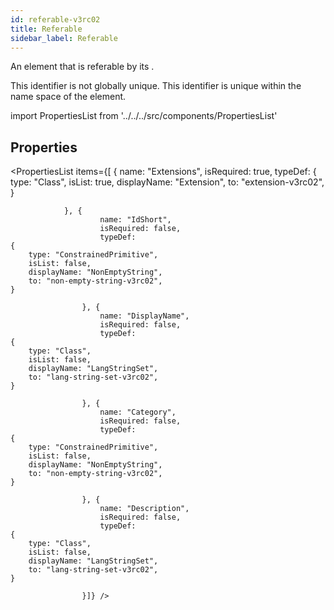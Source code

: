 ```yaml
--- 
id: referable-v3rc02 
title: Referable 
sidebar_label: Referable 
---
```


An element that is referable by its <see cref="IReferable.IdShort" />.

<p>
This identifier is not globally unique.
This identifier is unique within the name space of the element.
</p>

import PropertiesList from '../../../src/components/PropertiesList' 

## Properties 

<PropertiesList items={[ 
{
                    name: "Extensions",
                    isRequired: true,
                    typeDef: 
    {
        type: "Class",
        isList: true,
        displayName: "Extension",
        to: "extension-v3rc02",
    }
    
                }, {
                        name: "IdShort",
                        isRequired: false,
                        typeDef: 
    {
        type: "ConstrainedPrimitive",
        isList: false,
        displayName: "NonEmptyString",
        to: "non-empty-string-v3rc02",
    }
    
                    }, {
                        name: "DisplayName",
                        isRequired: false,
                        typeDef: 
    {
        type: "Class",
        isList: false,
        displayName: "LangStringSet",
        to: "lang-string-set-v3rc02",
    }
    
                    }, {
                        name: "Category",
                        isRequired: false,
                        typeDef: 
    {
        type: "ConstrainedPrimitive",
        isList: false,
        displayName: "NonEmptyString",
        to: "non-empty-string-v3rc02",
    }
    
                    }, {
                        name: "Description",
                        isRequired: false,
                        typeDef: 
    {
        type: "Class",
        isList: false,
        displayName: "LangStringSet",
        to: "lang-string-set-v3rc02",
    }
    
                    }]} /> 
 
